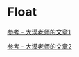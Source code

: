 # Float

[参考 - 大漠老师的文章1](http://www.w3cplus.com/css/css-containing-floats)

[参考 - 大漠老师的文章2](http://www.w3cplus.com/css/clear-float)